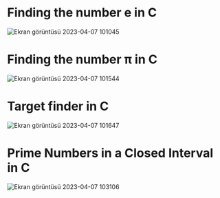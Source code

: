 # Finding the number e in C

![Ekran görüntüsü 2023-04-07 101045](https://user-images.githubusercontent.com/114644911/230561451-b762fa95-d146-45c8-9f41-bf1e56c38430.png)

# Finding the number π in C

![Ekran görüntüsü 2023-04-07 101544](https://user-images.githubusercontent.com/114644911/230561657-301c6fa2-4e11-42b8-bb7c-2dc315fa0d35.png)

# Target finder in C

![Ekran görüntüsü 2023-04-07 101647](https://user-images.githubusercontent.com/114644911/230561786-6047f594-98bd-4f65-b043-ae9b25659eec.png)

# Prime Numbers in a Closed Interval in C

![Ekran görüntüsü 2023-04-07 103106](https://user-images.githubusercontent.com/114644911/230563714-7fb29a95-0052-40bb-9d44-4bdf3fe62245.png)
